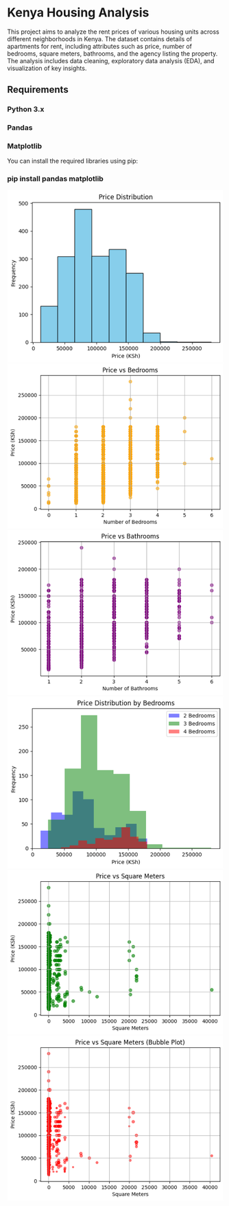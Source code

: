 # Kenya Housing Analysis
This project aims to analyze the rent prices of various housing units across different neighborhoods in Kenya. The dataset contains details of apartments for rent, including attributes such as price, number of bedrooms, square meters, bathrooms, and the agency listing the property. The analysis includes data cleaning, exploratory data analysis (EDA), and visualization of key insights.

## Requirements
### Python 3.x
### Pandas
### Matplotlib
You can install the required libraries using pip:

### pip install pandas matplotlib

![Image Alt](https://github.com/akuyaesekon/kenya-housing/blob/main/Price%20Distribution.png)
![Image Alt](https://github.com/akuyaesekon/kenya-housing/blob/main/Price%20by%20Bedrooms.png)
![Image Alt](https://github.com/akuyaesekon/kenya-housing/blob/main/Price%20by%20Birthrooms%20per%20house.png)
![Image Alt](https://github.com/akuyaesekon/kenya-housing/blob/main/Price%20ditribution%20by%20Bedrooms.png)
![Image Alt](https://github.com/akuyaesekon/kenya-housing/blob/main/Price%20by%20Square%20Meter.png)
![Image Alt](https://github.com/akuyaesekon/kenya-housing/blob/main/Price%20by%20Square%20Meters.png)
